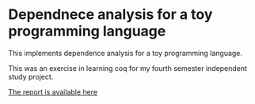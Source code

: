 # Dependnece analysis for a toy programming language

This implements dependence analysis for a toy programming language.

This was an exercise in learning coq for my fourth semester independent
study project.

[The report is available here](https://github.com/bollu/dependence-analysis-coq/blob/master/report-independent-study/independent-study.pdf)
